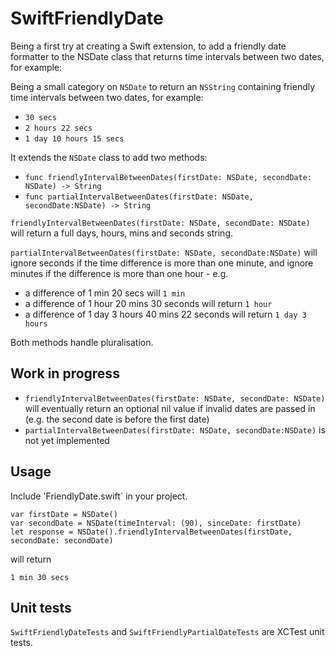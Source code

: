 SwiftFriendlyDate
=================

Being a first try at creating a Swift extension, to add a friendly date formatter to the NSDate class that returns time intervals between two dates, for example:

Being a small category on `NSDate` to return an `NSString` containing friendly time intervals between two dates, for example:

* `30 secs`
* `2 hours 22 secs`
* `1 day 10 hours 15 secs`

It extends the `NSDate` class to add two methods:

* `func friendlyIntervalBetweenDates(firstDate: NSDate, secondDate: NSDate) -> String`
* `func partialIntervalBetweenDates(firstDate: NSDate, secondDate:NSDate) -> String`

`friendlyIntervalBetweenDates(firstDate: NSDate, secondDate: NSDate)` will return a full days, hours, mins and seconds string.

`partialIntervalBetweenDates(firstDate: NSDate, secondDate:NSDate)` will ignore seconds if the time difference is more than one minute, and ignore minutes if the difference is more than one hour - e.g.

* a difference of 1 min 20 secs will `1 min`
* a difference of 1 hour 20 mins 30 seconds will return `1 hour`
* a difference of 1 day 3 hours 40 mins 22 seconds will return `1 day 3 hours`

Both methods handle pluralisation.

Work in progress
---
* `friendlyIntervalBetweenDates(firstDate: NSDate, secondDate: NSDate)` will eventually return an optional nil value if invalid dates are passed in (e.g. the second date is before the first date)
* `partialIntervalBetweenDates(firstDate: NSDate, secondDate:NSDate)` is not yet implemented

Usage
---

Include 'FriendlyDate.swift` in your project.

    var firstDate = NSDate()
    var secondDate = NSDate(timeInterval: (90), sinceDate: firstDate)
    let response = NSDate().friendlyIntervalBetweenDates(firstDate, secondDate: secondDate)

will return

`1 min 30 secs`

Unit tests
---

`SwiftFriendlyDateTests` and `SwiftFriendlyPartialDateTests` are XCTest unit tests.